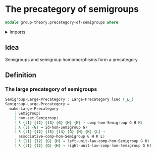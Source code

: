 # The precategory of semigroups

```agda
module group-theory.precategory-of-semigroups where
```

<details><summary>Imports</summary>

```agda
open import category-theory.large-precategories

open import foundation.universe-levels

open import group-theory.homomorphisms-semigroups
open import group-theory.semigroups
```

</details>

## Idea

Semigroups and semigroup homomorphisms form a precategory.

## Definition

### The large precategory of semigroups

```agda
Semigroup-Large-Precategory : Large-Precategory lsuc (_⊔_)
Semigroup-Large-Precategory =
  make-Large-Precategory
    ( Semigroup)
    ( hom-set-Semigroup)
    ( λ {l1} {l2} {l3} {G} {H} {K} → comp-hom-Semigroup G H K)
    ( λ {l} {G} → id-hom-Semigroup G)
    ( λ {l1} {l2} {l3} {l4} {G} {H} {K} {L} →
      associative-comp-hom-Semigroup G H K L)
    ( λ {l1} {l2} {G} {H} → left-unit-law-comp-hom-Semigroup G H)
    ( λ {l1} {l2} {G} {H} → right-unit-law-comp-hom-Semigroup G H)
```
